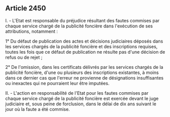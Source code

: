 Article 2450
----
I. - L'Etat est responsable du préjudice résultant des fautes commises par
chaque service chargé de la publicité foncière dans l'exécution de ses
attributions, notamment :

1° Du défaut de publication des actes et décisions judiciaires déposés dans les
services chargés de la publicité foncière et des inscriptions requises, toutes
les fois que ce défaut de publication ne résulte pas d'une décision de refus ou
de rejet ;

2° De l'omission, dans les certificats délivrés par les services chargés de la
publicité foncière, d'une ou plusieurs des inscriptions existantes, à moins dans
ce dernier cas que l'erreur ne provienne de désignations insuffisantes ou
inexactes qui ne pourraient leur être imputées.

II. - L'action en responsabilité de l'Etat pour les fautes commises par chaque
service chargé de la publicité foncière est exercée devant le juge judiciaire
et, sous peine de forclusion, dans le délai de dix ans suivant le jour où la
faute a été commise.
